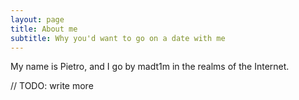 ```yaml
---
layout: page
title: About me
subtitle: Why you'd want to go on a date with me
---
```


My name is Pietro, and I go by madt1m in the realms of the Internet.

// TODO: write more
